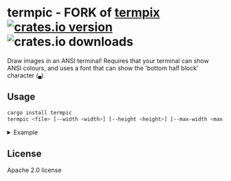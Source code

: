 # termpic - FORK of [termpix](https://github.com/hopey-dishwasher/termpix) [![crates.io version](https://img.shields.io/crates/v/termpic)](https://crates.io/crates/termpic) ![crates.io downloads](https://img.shields.io/crates/d/termpic)

Draw images in an ANSI terminal! Requires that your terminal can show ANSI colours, and uses a font that can show the 'bottom half block' character (`▄`).

## Usage

```sh
cargo install termpic
termpic <file> [--width <width>] [--height <height>] [--max-width <max-width>] [--max-height <max-height>] [--true-color|--true-colour] [--output <file>]
```

<details>

<summary>Example</summary>

![buzz](https://cloud.githubusercontent.com/assets/4640028/13073384/9d46b2e2-d4f2-11e5-9218-09f1a05bf296.png)

`file` can be any image file readable by the [rust 'image' library](https://github.com/PistonDevelopers/image).
I've seen it fail with some unusual jpeg files ("Marker SOF2 is not supported.")

By default, it will fill as much of the terminal as possible, while keping the aspect ratio of the input image.
Use --width or --height to override this, specifying the number of terminal rows or columns to fit to (Or both to specify an absolute size).

![buzz smaller](https://cloud.githubusercontent.com/assets/4640028/13073404/b60d1410-d4f2-11e5-85c1-ccb6dc967eae.png)

If your terminal supports it, you can use the full 24-bit colour palette with the `--true-colour` flag:
![lena looks good](https://cloud.githubusercontent.com/assets/4640028/13419797/fa51cb88-dfd4-11e5-87c3-f8620cd67557.png)

In low-colour mode, high-contrast, colourful images tend to work better than flatter images. Skin tones and shades of brown are particularly poorly represented in the ANSI colour palette.
![lena looks bad](https://cloud.githubusercontent.com/assets/4640028/13073360/705a85b0-d4f2-11e5-917a-fdb91e5e45b9.png)

</details>

## License

Apache 2.0 license
